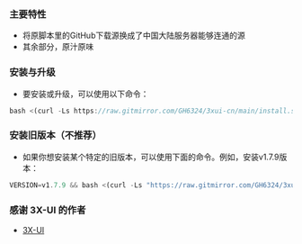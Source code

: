 ### 主要特性


- 将原脚本里的GitHub下载源换成了中国大陆服务器能够连通的源
- 其余部分，原汁原味

### 安装与升级

- 要安装或升级，可以使用以下命令：
```js
bash <(curl -Ls https://raw.gitmirror.com/GH6324/3xui-cn/main/install.sh)
```

### 安装旧版本（不推荐）

- 如果你想安装某个特定的旧版本，可以使用下面的命令。例如，安装v1.7.9版本：

```js
VERSION=v1.7.9 && bash <(curl -Ls "https://raw.gitmirror.com/GH6324/3xui-cn/$VERSION/install.sh") $VERSION
```


### 感谢 3X-UI 的作者

- [3X-UI](https://github.com/MHSanaei/3x-ui)
